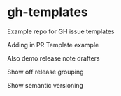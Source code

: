 # gh-templates

Example repo for GH issue templates

Adding in PR Template example

Also demo release note drafters


Show off release grouping

Show semantic versioning